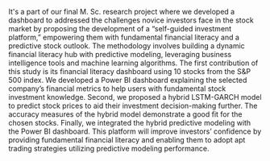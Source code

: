 It's a part of our final M. Sc. research project where we developed a dashboard to addressed the challenges novice investors face in the stock market by proposing the development of a “self-guided investment platform,” empowering them with fundamental financial literacy and a predictive stock outlook. The methodology involves building a dynamic financial literacy hub with predictive modeling, leveraging business intelligence tools and machine learning algorithms. The first contribution of this study is its financial literacy dashboard using 10 stocks from the S&P 500 index. We developed a Power BI dashboard explaining the selected company’s financial metrics to help users with fundamental stock investment knowledge. Second, we proposed a hybrid LSTM-GARCH model to predict stock prices to aid their investment decision-making further. The accuracy measures of the hybrid model demonstrate a good fit for the chosen stocks. Finally, we integrated the hybrid predictive modeling with the Power BI dashboard. This platform will improve investors’ confidence by providing fundamental financial literacy and enabling them to adopt apt trading strategies utilizing predictive modeling performance. 


